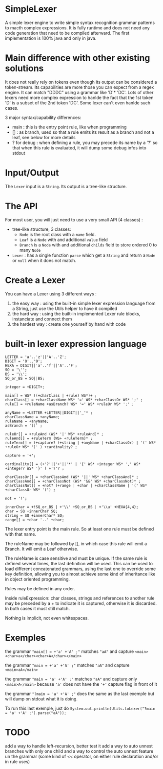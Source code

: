 # SimpleLexer
A simple lexer engine to write simple syntax recognition grammar patterns to macth complex expressions. It is fully runtime and does not need any code generation that need to be compiled afterward. The first implementation is 100% java and only in java.

# Main difference with other existing solutions
It does not really rely on tokens even though its output can be considered a token-stream. Its capabilities are more those you can expect from a regex engine. It can match "DDDC" using a grammar like 'D'* 'DC'. Lots of other lexers need more complex expression to hanlde the fact that the 1st token 'D' is a subset of the 2nd token 'DC'. Some lexer can't even hanlde such cases.

3 major syntax/capability differences:
* main : this is the entry point rule, like when programming
* [] : as branch, used so that a rule emits its result as a branch and not a leaf, see below for more details
* ? for debug : when defining a rule, you may precede its name by a '?' so that when this rule is evaluated, it will dump some debug infos into stdout

# Input/Output
The `Lexer` input is a `String`. Its output is a tree-like structure.

# The API
For most user, you will just need to use a very small API (4 classes) :
* tree-like structure, 3 classes:
    * `Node` is the root class with a `name` field.
    * `Leaf` is a `Node` with and additional `value` field
    * `Branch` is a `Node` with and additional `childs` field to store ordered 0 to many `Node`
* `Lexer` : has a single function `parse` which get a `String` and return a `Node` or `null` when it does not match.

# Create a Lexer
You can have a Lexer using 3 different ways :
1. the easy way : using the built-in simple lexer expression language from a String, just use the Utils helper to have it compiled 
2. the hard way : using the built-in implemented Lexer rule blocks, instanciate and connect them
3. the hardest way : create one yourself by hand with code

# built-in lexer expression language
    LETTER = 'a'..'z'||'A'..'Z';
    DIGIT = '0'..'9';
    HEXA = DIGIT||'a'..'f'||'A'..'F';
    SQ = '\'';
    BS = '\\';
    SQ_or_BS = SQ||BS;
    
    integer = +DIGIT+;
    
    main[] = WS* ((+charClass | +rule) WS*)+ ;
    charClass[] = +charClassName WS* '=' WS* +charClassOr WS* ';' ;
    rule[] = +ruleName +asBranch? WS* '=' WS* +ruleOr WS* ';' ;
    
    anyName = +LETTER +LETTER||DIGIT||'_'* ;
    charClassName = +anyName;
    ruleName = +anyName;
    asBranch = '[]' ;
    
    ruleOr[] = +ruleAnd (WS* '|' WS* +ruleAnd)* ;
    ruleAnd[] = +ruleTerm (WS+ +ruleTerm)* ;
    ruleTerm[] = (+capture? (+string | +anyName | +charClassOr) | '(' WS* +ruleOr WS* ')' ) +cardinality? ;
    
    capture = '+';
    
    cardinality[] = (+'?'||'+'||'*' | '{' WS* +integer WS* ',' WS* +integer? WS* '}' ) +'?'? ;
    
    charClassOr[] = +charClassAnd (WS* '||' WS* +charClassAnd)* ;
    charClassAnd[] = +charClassNot (WS* '&&' WS* +charClassNot)* ;
    charClassNot[] = +not? (+range | +char | +charClassName | '(' WS* +charClassOr WS* ')') ;
    
    not = '!';
    
    innerChar = +!SQ_or_BS | +'\\' +SQ_or_BS | +'\\u' +HEXA{4,4};
    char = SQ +innerChar SQ;
    string = SQ +innerChar* SQ;
    range[] = +char '..' +char;

The lexer entry point is the main rule. So at least one rule must be defined with that name.

The ruleName may be followed by [], in which case this rule will emit a Branch. It will emit a Leaf otherwise.

The ruleName is case sensitive and must be unique. If the same rule is defined several times, the last definition will be used. This can be used to load different concatenated grammars, using the last one to override some key definition, allowing you to almost achieve some kind of inheritance like in object oriented programming.

Rules may be defined in any order.

Inside ruleExpression: char classes, strings and references to another rule may be preceded by a + to indicate it is captured, otherwise it is discarded. In both cases it must still match.

Nothing is implicit, not even whitespaces.

# Exemples
the grammar `"main[] = +'a' +'A' ;"` matches `"aA"` and capture `<main><char>a</char><char>A</char></main>`

the grammar `"main = +'a' +'A' ;"` matches `"aA"` and capture `<main>aA</main>`

the grammar `"main = 'a' +'A' ;"` matches `"aA"` and capture only `<main>A</main>` because `'a'` does not have the `'+'` capture flag in front of it

the grammar `"?main = 'a' +'A' ;"` does the same as the last exemple but will dump on stdout what it is doing.

To run this last exemple, just do `System.out.println(Utils.toLexer("?main = 'a' +'A' ;").parse("aA"));`

# TODO
add a way to handle left-recursion, better test it
add a way to auto unnest branches with only one child and a way to control the auto unnest feature un the grammar (some kind of << operator, on either rule declaration and/or in rule uses)
